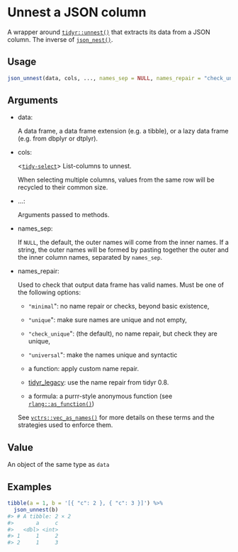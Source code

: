 # Unnest a JSON column

A wrapper around
[`tidyr::unnest()`](https://tidyr.tidyverse.org/reference/unnest.html)
that extracts its data from a JSON column. The inverse of
[`json_nest()`](https://dm.cynkra.com/dev/reference/json_nest.md).

## Usage

``` r
json_unnest(data, cols, ..., names_sep = NULL, names_repair = "check_unique")
```

## Arguments

- data:

  A data frame, a data frame extension (e.g. a tibble), or a lazy data
  frame (e.g. from dbplyr or dtplyr).

- cols:

  \<[`tidy-select`](https://tidyr.tidyverse.org/reference/tidyr_tidy_select.html)\>
  List-columns to unnest.

  When selecting multiple columns, values from the same row will be
  recycled to their common size.

- ...:

  Arguments passed to methods.

- names_sep:

  If `NULL`, the default, the outer names will come from the inner
  names. If a string, the outer names will be formed by pasting together
  the outer and the inner column names, separated by `names_sep`.

- names_repair:

  Used to check that output data frame has valid names. Must be one of
  the following options:

  - `"minimal`": no name repair or checks, beyond basic existence,

  - `"unique`": make sure names are unique and not empty,

  - `"check_unique`": (the default), no name repair, but check they are
    unique,

  - `"universal`": make the names unique and syntactic

  - a function: apply custom name repair.

  - [tidyr_legacy](https://tidyr.tidyverse.org/reference/tidyr_legacy.html):
    use the name repair from tidyr 0.8.

  - a formula: a purrr-style anonymous function (see
    [`rlang::as_function()`](https://rlang.r-lib.org/reference/as_function.html))

  See
  [`vctrs::vec_as_names()`](https://vctrs.r-lib.org/reference/vec_as_names.html)
  for more details on these terms and the strategies used to enforce
  them.

## Value

An object of the same type as `data`

## Examples

``` r
tibble(a = 1, b = '[{ "c": 2 }, { "c": 3 }]') %>%
  json_unnest(b)
#> # A tibble: 2 × 2
#>       a     c
#>   <dbl> <int>
#> 1     1     2
#> 2     1     3
```
